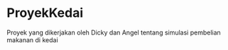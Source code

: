 # ProyekKedai
Proyek yang dikerjakan oleh Dicky dan Angel tentang simulasi pembelian makanan di kedai
